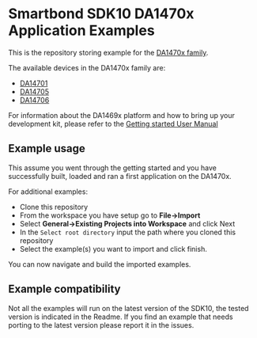 # Smartbond SDK10 DA1470x Application Examples

This is the repository storing example for the [DA1470x family](https://www.dialog-semiconductor.com/products/bluetooth-low-energy/da1470x).

The available devices in the DA1470x family are:

- [DA14701](https://www.dialog-semiconductor.com/products/bluetooth-low-energy/da1470x)
- [DA14705](https://www.dialog-semiconductor.com/products/bluetooth-low-energy/da1470x)
- [DA14706](https://www.dialog-semiconductor.com/products/bluetooth-low-energy/da1470x)

For information about the DA1469x platform and how to bring up your development kit, please refer to the [Getting started User Manual](http://lpccs-docs.dialog-semiconductor.com/um-b-090-da1469x_getting_started/index.html)

## Example usage

This assume you went through the getting started and you have successfully built, loaded and ran a first application on the DA1470x.

For additional examples:

- Clone this repository
- From the workspace you have setup go to **File->Import**
- Select **General->Existing Projects into Workspace** and click Next
- In the `Select root directory` input the path where you cloned this repository
- Select the example(s) you want to import and click finish.

You can now navigate and build the imported examples.

## Example compatibility

Not all the examples will run on the latest version of the SDK10, the tested version is indicated in the Readme. If you find an example that needs porting to the latest version please report it in the issues.
